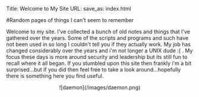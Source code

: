 Title: Welcome to My Site
URL:
save_as: index.html
<style>


</style>


#Random pages of things I can't seem to remember




Welcome to my site. I've collected a bunch of old notes and things that I've gathered over the years. Some of the scripts and programs and such have not been used in so long I couldn't tell you if they actually work. My job has changed considerably over the years and i'm not longer a UNIX dude :( . My focus these days is more around security and leadership but its still fun to recall where it all began.  If you stumbled upon this site then frankly i'm a bit surprised...but if you did then feel free to take a look around...hopefully there is something here you find useful. 

<center>![daemon](/images/daemon.png)</center>






